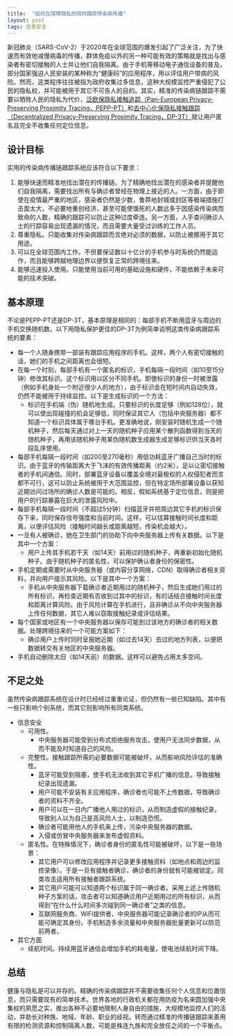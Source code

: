 ```yaml
---
title:  "如何在保障隐私的同时跟踪传染病传播"
layout: post
tags: 信息安全
---
```


新冠肺炎（SARS-CoV-2）于2020年在全球范围的爆发引起了广泛关注，为了快速而有效地减慢病毒的传播，群体免疫以外的另一种可能有效的策略就是找出与感染者有密切接触的人士并让他们自我隔离。由于手机等移动电子通信设备的普及，部分国家强迫人民安装的某种称为“健康码”的应用程序，用以评估用户带病的风险。然而，这类程序往往被指为政府收集过多信息，这种大规模监控严重侵犯了公民的隐私权，并可能被用于其它不可告人的目的。其实，精准的传染病链跟踪不需要以牺牲人民的隐私为代价，[泛欧保隐私接触追踪（Pan-European Privacy-Preserving Proximity Tracing，PEPP-PT）](https://www.pepp-pt.org/)和[去中心化保隐私接触跟踪（Decentralized Privacy-Preserving Proximity Tracing，DP-3T）](https://github.com/DP-3T/documents)就让用户匿名且完全不收集任何定位信息。

## 设计目标

实用的传染病传播链跟踪系统应该符合以下要求：

1. 能够快速而精准地找出潜在的传播链。为了精确地找出潜在的感染者并提醒他们自我隔离，需要找出所有与确诊者曾经在物理上接近的人。一方面，由于即使在疫情最严重的地区，感染者仍然是少数，鲁莽地封城或封区等极端措施打击面太大，不必要地重创经济，甚至可能使饿死的人数远多于因感染传染病而致命的人数，精确的跟踪可以防止这种过度牵连。另一方面，人手查问确诊人士的行踪容易出现遗漏的情况，而且需要大量受过训练的工作人员。
2. 尊重隐私。只能收集对传染病跟踪而言绝对必须的数据，以防止被挪用于其它用途。
3. 可以在全球范围内工作。不但要保证数以十亿计的手机参与时系统仍然能运作，而且能够跨越地理边界以便恢复正常的跨境往来。
4. 能够迅速投入使用。只能使用当前可用的基础设施和硬件，不能依赖于未来可能的技术突破。

## 基本原理

不论是PEPP-PT还是DP-3T，基本原理是相同的：每部手机不断用蓝牙与周边的手机交换随机数。以下用隐私保护更佳的DP-3T为例简单说明这类传染病跟踪系统的要素：
- 每一个人随身携带一部装有跟踪应用程序的手机。这样，两个人有密切接触的话，她们的手机之间距离也会很短。
- 在每一个时刻，每部手机有一个匿名的标识，手机每隔一段时间（如10至15分钟）修改其标识。这个标识用以区分不同手机。即使标识的身份一时被泄露（例如手机身处一个附近很少人的地方），由于标识会在短时间内自动失效，仍然不能被用于持续监控。以下是生成标识的一个方法：
    - 标识在手机端（伪）随机地生成。只要标识的长度足够（例如128位），就可以使出现碰撞的机会足够低，同时保证其它人（包括中央服务器）都不知道一个标识具体属于哪台手机。更准确地说，刚安装时随机生成一个随机种子，然后每天通过对上一天的随机种子应用某个散列函数得到当天的随机种子，再用该随机种子用某伪随机数生成器生成足够标识供当天各时段乱序使用。
- 每部手机每隔一段时间（如200至270毫秒）用低功耗蓝牙广播自己当时的标识。由于蓝牙的传输距离大于飞沫的有效传播距离（约2米），足以让密切接触者的手机间通信。同时，部署蓝牙设备以覆盖全境对最极权的人权侵犯者而言都不可行，这可以防止系统被用于大范围监控，但在特定场所部署设备以获知近期访问过场所的确诊人数是可能的。相反，假如系统基于定位信息，则是把用户的行踪暴露在巨大的泄露风险中。
- 每部手机每隔一段时间（不超过5分钟）扫描蓝牙并把周边其它手机的标识保存下来，同时保存信号强度和当前时间。这样，可以估算接触时间长度和距离，以便评估风险（接触时间越长或距离越短，传染机会越大）。
- 一旦有人被确诊，她在卫生部门的协助下向中央服务器上传有关数据。以下是其中一个方案：
    - 用户上传其手机若干天（如14天）前用过的随机种子，再重新初始化随机种子。由于随机种子的匿名性，可以保护确认者身份的保密性。
- 手机定期或需要时从中央服务器（或内容分享网络，CDN）取得确诊者相关资料，并向用户提示其风险。以下是其中一个方案：
    - 手机从中央服务器下载确诊者近期用过的随机种子，然后生成她们用过的所有标识，再检查近期有否收到过其中的标识，有的话结合接触时间长度和距离计算风险。由于风险计算在手机进行，且非确诊从不向中央服务器上传任何数据，其它人难以窃取接触纪录或评估结果。
- 每个国家或地区有一个中央服务器以保存可能到过该地方的确诊者的相关数据。处理跨境往来的一个可能方案如下：
    - 确诊用户上传时同时呈报她近期（如过去14天）去过的地方列表，以便把数据转交有关地区的中央服务器。
- 手机自动删除太旧（如14天前）的数据。这样可以避免占用太多空间。

## 不足之处

虽然传染病跟踪系统在设计时已经经过重重论证，但仍然有一些已知缺陷。其中有一些只影响个别系统，而其它则影响所有同类系统。

- 信息安全
    - 可用性。
        - 中央服务器可能受到分布式拒绝服务攻击，使用户无法同步数据，从而不能及时知道自己的风险。
    - 完整性。接触跟踪所需的必要数据可能被破坏，从而影响风险评估的准确性。
        - 蓝牙可能受到阻塞，使手机无法收到其它手机广播的信息，导致接触纪录出现遗漏。
        - 用户可能不安装有关应用程序，确诊者也可能不上传数据，导致确诊者的资料不齐全。
        - 用户可以在一日内广播他人用过的标识，从而制造虚假的接触纪录，导致别人以为自己是高风险人士，以制造恐慌。
        - 确诊者可能用他人的手机来上传，污染中央服务器的数据。
        - 入侵或仿冒中央服务器来发布虚假资料。
    - 匿名性。在特殊情况下，确诊者身份的匿名性可能被破坏，以下是一些场景：
        - 其它用户可以修改应用程序并记录更多接触资料（如地点和周边的监控录像）。于是一旦有接触者确诊，确诊者的身份就有可能被锁定。同类攻击适用所有接触者跟踪系统。
        - 其它用户可能可以知道两个标识属于同一确诊者。采用上述上传随机种子方案的话，攻击者可以知道确诊用户近期用过的所有标识，从而得到“在什么什么时间多次碰到同一确诊者”之类的信息。
        - 互联网服务商、WiFi提供者、中央服务器可能记录确诊者的IP从而可能可确定其身份。手机制造多余流量和中央服务器批量更新可以防范前两者。
- 其它方面
    - 续航时间。持续用蓝牙通信会增加手机的耗电量，使电池续航时间下降。

## 总结

健康与隐私是可以并存的。精确的传染病跟踪并不需要收集任何个人信息和位置信息，而只需要现有的简单技术。世界各地的行政机关都在用防疫为名来圆加强中央集权的夙愿之实，推出各种不必要地限制人身自由的措施，大规模地监控人们的活动，并助长对种族、地域、年龄、职业的歧视。转而通过精准的传播链跟踪来善用有限的检测资源和控制隔离人数，可能是株连九族和完全放任之间的一个平衡点。
